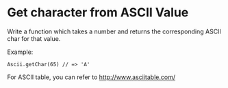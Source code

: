 # Get character from ASCII Value

Write a function which takes a number and returns the corresponding ASCII char for that value.

Example: 

```
Ascii.getChar(65) // => 'A'
```

For ASCII table, you can refer to http://www.asciitable.com/
